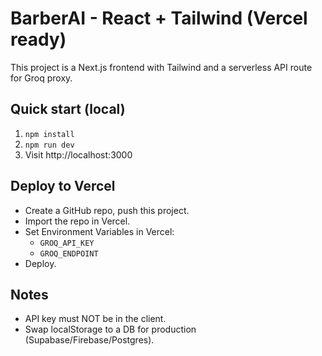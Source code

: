 # BarberAI - React + Tailwind (Vercel ready)

This project is a Next.js frontend with Tailwind and a serverless API route for Groq proxy.

## Quick start (local)
1. `npm install`
2. `npm run dev`
3. Visit http://localhost:3000

## Deploy to Vercel
- Create a GitHub repo, push this project.
- Import the repo in Vercel.
- Set Environment Variables in Vercel:
  - `GROQ_API_KEY`
  - `GROQ_ENDPOINT`
- Deploy.

## Notes
- API key must NOT be in the client.
- Swap localStorage to a DB for production (Supabase/Firebase/Postgres).
